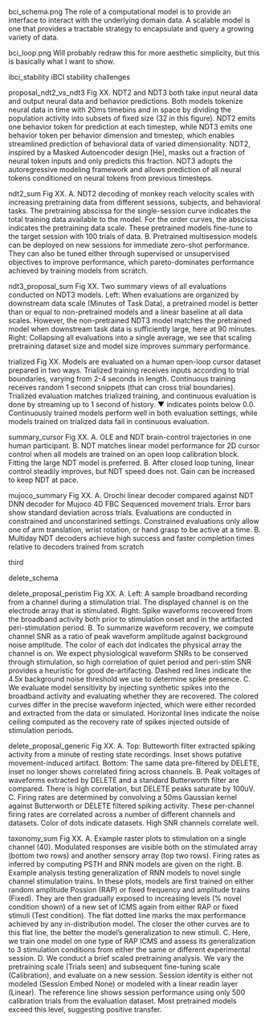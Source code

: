 bci_schema.png
The role of a computational model is to provide an interface to interact with the underlying domain data. A scalable model is one that provides a tractable strategy to encapsulate and query a growing variety of data.

bci_loop.png
Will probably redraw this for more aesthetic simplicity, but this is basically what I want to show.

ibci_stability
iBCI stability challenges

proposal_ndt2_vs_ndt3
Fig XX. NDT2 and NDT3 both take input neural data and output neural data and behavior predictions. Both models tokenize neural data in time with 20ms timebins and in space by dividing the population activity into subsets of fixed size (32 in this figure). NDT2 emits one behavior token for prediction at each timestep, while NDT3 emits one behavior token per behavior dimension and timestep, which enables streamlined prediction of behavioral data of varied dimensionality. NDT2, inspired by a Masked Autoencoder design [He], masks out a fraction of neural token inputs and only predicts this fraction. NDT3 adopts the autoregressive modeling framework and allows prediction of all neural tokens conditioned on neural tokens from previous timesteps.

ndt2_sum
Fig XX. A. NDT2 decoding of monkey reach velocity scales with increasing pretraining data from different sessions, subjects, and behavioral tasks. The pretraining abscissa for the single-session curve indicates the total training data available to the model. For the order curves, the abscissa indicates the pretraining data scale. These pretrained models fine-tune to the target session with 100 trials of data. B. Pretrained multisession models can be deployed on new sessions for immediate zero-shot performance. They can also be tuned either through supervised or unsupervised objectives to improve performance, which pareto-dominates performance achieved by training models from scratch.

ndt3_proposal_sum
Fig XX. Two summary views of all evaluations conducted on NDT3 models. Left: When evaluations are organized by downstream data scale (Minutes of Task Data), a pretrained model is better than or equal to non-pretrained models and a linear baseline at all data scales. However, the non-pretrained NDT3 model matches the pretrained model when downstream task data is sufficiently large, here at 90 minutes. Right: Collapsing all evaluations into a single average, we see that scaling pretraining dataset size and model size improves summary performance.

trialized
Fig XX. Models are evaluated on a human open-loop cursor dataset prepared in two ways. Trialized training receives inputs according to trial boundaries, varying from 2-4 seconds in length. Continuous training receives random 1 second snippets (that can cross trial boundaries). Trialized evaluation matches trialized training, and continuous evaluation is done by streaming up to 1 second of history. ▼ indicates points below 0.0. Continuously trained models perform well in both evaluation settings, while models trained on trialized data fail in continuous evaluation.


summary_cursor
Fig XX. A. OLE and NDT brain-control trajectories in one human participant. B. NDT matches linear model performance for 2D cursor control when all models are trained on an open loop calibration block. Fitting the large NDT model is preferred. B. After closed loop tuning, linear control steadily improves, but NDT speed does not. Gain can be increased to keep NDT at pace.

mujoco_summary
Fig XX. A. Orochi linear decoder compared against NDT DNN decoder for Mujoco 4D FBC Sequenced movement trials. Error bars show standard deviation across trials. Evaluations are conducted in constrained and unconstarined settings. Constrained evaluations only allow one of arm translation, wrist rotation, or hand grasp to be active at a time. B. Multiday NDT decoders achieve high success and faster completion times relative to decoders trained from scratch


third


delete_schema


delete_proposal_peristim
Fig XX. A. Left: A sample broadband recording from a channel during a stimulation trial. The displayed channel is on the electrode array that is stimulated.  Right: Spike waveforms recovered from the broadband activity both prior to stimulation onset and in the artifacted peri-stimulation period. B. To summarize waveform recovery, we compute channel SNR as a ratio of peak waveform amplitude against background noise amplitude. The color of each dot indicates the physical array the channel is on. We expect physiological waveform SNRs to be conserved through stimulation, so high correlation of quiet period and peri-stim SNR provides a heuristic for good de-artifacting. Dashed red lines indicate the 4.5x background noise threshold we use to determine spike presence. C. We evaluate model sensitivity by injecting synthetic spikes into the broadband activity and evaluating whether they are recovered. The colored curves differ in the precise waveform injected, which were either recorded and extracted from the data or simulated. Horizontal lines indicate the noise ceiling computed as the recovery rate of spikes injected outside of stimulation periods.


delete_proposal_generic
Fig XX. A. Top: Butteworth filter extracted spiking activity from a minute of resting state recordings. Inset shows putative movement-induced artifact. Bottom: The same data pre-filtered by DELETE, inset no longer shows correlated firing across channels. B. Peak voltages of waveforms extracted by DELETE and a standard Butterworth filter are compared. There is high correlation, but DELETE peaks saturate by 100uV. C. Firing rates are determined by convolving a 50ms Gaussian kernel against Butterworth or DELETE filtered spiking activity. These per-channel firing rates are correlated across a number of different channels and datasets. Color of dots indicate datasets. High SNR channels correlate well.

taxonomy_sum
Fig XX. A. Example raster plots to stimulation on a single channel (40). Modulated responses are visible both on the stimulated array (bottom two rows) and another sensory array (top two rows). Firing rates as inferred by computing PSTH and RNN models are given on the right. B. Example analysis testing generalization of RNN models to novel single channel stimulation trains. In these plots, models are first trained on either random amplitude Possion (RAP) or fixed frequency and amplitude trains (Fixed). They are then gradually exposed to increasing levels (% novel condition shown) of a new set of ICMS again from either RAP or fixed stimuli (Test condition). The flat dotted line marks the max performance achieved by any in-distribution model. The closer the other curves are to this flat line, the better the model’s generalization to new stimuli. C. Here, we train one model on one type of RAP ICMS and assess its generalization to 3 stimulation conditions from either the same or different experimental session. D. We conduct a brief scaled pretraining analysis. We vary the pretraining scale (Trials seen) and subsequent fine-tuning scale (Calibration), and evaluate on a new session. Session identity is either not modeled (Session Embed None) or modeled with a linear readin layer (Linear). The reference line shows session performance using only 500 calibration trials from the evaluation dataset. Most pretrained models exceed this level, suggesting positive transfer.